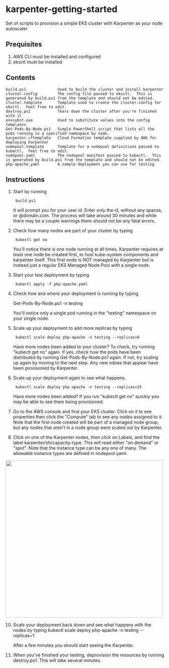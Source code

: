 # karpenter-getting-started
Set of scripts to provision a simple EKS cluster with Karpenter as your node autoscaler

## Prequisites
1. AWS CLI must be installed and configured
2. eksctl must be installed

## Contents
    build.ps1              Used to build the cluster and install karpenter
    cluster.config         The config file passed to eksctl.  This is generated by build.ps1 from the template and should not be edited.
    cluster.template       Template used to create the cluster.config for eksctl.  Feel free to edit.
    destroy.ps1            Tears down the cluster after you're finished with it
    envsubst.exe           Used to substitute values into the config templates
    Get-Pods-By-Node.ps1   Simple PowerShell script that lists all the pods running in a specified namespace by node.
    karpenter.cftemplate   Cloud Formation template supplied by AWS for deploying Karpenter
    nodepool.template      Template for a nodepool definitions passed to kubectl.  Feel free to edit.
    nodepool.yaml          The nodepool manifest passed to kubectl.  This is generated by build.ps1 from the template and should not be edited.
    php-apache.yaml        A sample deployment you can use for testing

## Instructions

1. Start by running 

        build.ps1
        
    It will prompt you for your user id.  Enter only the id, without any spaces, or @domain.com.  The process will take around 30 minutes and while there may be a couple warnings there should not be any fatal errors.

2. Check how many nodes are part of your cluster by typing 

        kubectl get no
        
    You'll notice there is one node running at all times.  Karpenter requires at least one node be created first, to host kube-system components and karpenter itself.  This first node is NOT managed by Karpenter but is instead just a regular EKS Managed Node Pool with a single node.

4. Start your test deployment by typing

        kubectl apply -f php-apache.yaml

5. Check how and where your deployment is running by typing 

    Get-Pods-By-Node.ps1 -n testing
    
    You'll notice only a single pod running in the "testing" namespace on your single node.

6. Scale up your deployment to add more replicas by typing 

        kubectl scale deploy php-apache -n testing --replicas=9
        
    Have more nodes been added to your cluster?  To check, try running "kubectl get no" again.  If yes, check how the pods have been distributed by running Get-Pods-By-Node.ps1 again.  If not, try scaling up again by moving to the next step.  Any new ndoes that appear have been provisioned by Karpenter.

7. Scale up your deployment again to see what happens.

        kubectl scale deploy php-apache -n testing --replicas=15
        
    Have more nodes been added?  If you run "kubectl get no" quickly you may be able to see them being provisioned.

8. Go to the AWS console and find your EKS cluster.  Click on it to see properties then click the "Compute" tab to see any nodes assigned to it.  Note that the first node created will be part of a managed node group, but any nodes that aren't in a node group were scaled out by Karpenter.

9. Click on one of the Karpenter nodes, then click on Labels, and find the label karpenter/sh/capacity-type.  This will read either "on demand" or "spot".  Note that the instance type can be any one of many.  The allowable instance types are defined in nodepool.yaml.

<img src="https://i.imgur.com/74AtlHK.png" width=500>

10. Scale your deployment back down and see what happens with the nodes by typing
        kubectl scale deploy php-apache -n testing --replicas=1
        
    After a few minutes you should start seeing the Karpenter.

11. When you've finished your testing, deprovision the resources by running destroy.ps1.  This will take several minutes.
